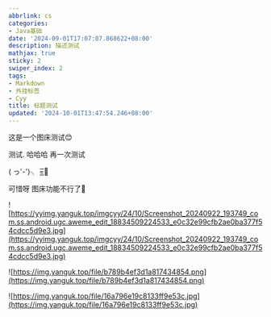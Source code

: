 ```yaml
---
abbrlink: cs
categories:
- Java基础
date: '2024-09-01T17:07:07.868622+08:00'
description: 描述测试
mathjax: true
sticky: 2
swiper_index: 2
tags:
- Markdown
- 外挂标签
- Cyy
title: 标题测试
updated: '2024-10-01T13:47:54.246+08:00'
---
```

这是一个图床测试😊

测试. 哈哈哈  再一次测试

( っ'-')╮ =͟͟͞͞🏀

可惜呀  图床功能不行了🥰

![https://yyimg.yanguk.top/imgcyy/24/10/Screenshot_20240922_193749_com.ss.android.ugc.aweme_edit_18834509224533_e0c32e99cfb2ae0ba377f54cdcc5d9e3.jpg](https://yyimg.yanguk.top/imgcyy/24/10/Screenshot_20240922_193749_com.ss.android.ugc.aweme_edit_18834509224533_e0c32e99cfb2ae0ba377f54cdcc5d9e3.jpg)

![https://img.yanguk.top/file/b789b4ef3d1a817434854.png](https://img.yanguk.top/file/b789b4ef3d1a817434854.png)

![https://img.yanguk.top/file/16a796e19c8133ff9e53c.jpg](https://img.yanguk.top/file/16a796e19c8133ff9e53c.jpg)
